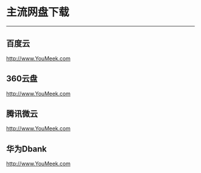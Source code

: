 # 主流网盘下载

----------

## 百度云
<http://www.YouMeek.com>

## 360云盘
<http://www.YouMeek.com>

## 腾讯微云
<http://www.YouMeek.com>

## 华为Dbank
<http://www.YouMeek.com>

